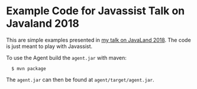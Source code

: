 
# Example Code for Javassist Talk on Javaland 2018

This are simple examples presented in [my talk on JavaLand 2018](https://programm.javaland.eu/2018/?redirect_fragment=%2Fschedule#/scheduledEvent/549395). The code is just meant to play with Javassist.

To use the Agent build the `agent.jar` with maven:
```
  $ mvn package
```

The `agent.jar` can then be found at `agent/target/agent.jar`.
